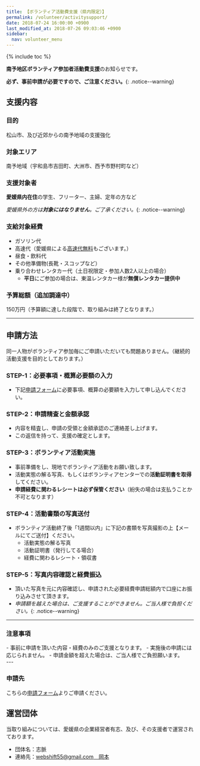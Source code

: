 ```yaml
---
title: 【ボランティア活動費支援（県内限定）】
permalink: /volunteer/activitysupport/
date: 2018-07-24 16:00:00 +0900
last_modified_at: 2018-07-26 09:03:46 +0900
sidebar:
  nav: volunteer_menu
---
```

{% include toc %}

**南予地区ボランティア参加者活動費支援**のお知らせです。

**必ず、事前申請が必要ですので、ご注意ください。**{: .notice--warning}

## 支援内容

### 目的
松山市、及び近郊からの南予地域の支援強化

### 対象エリア
南予地域（宇和島市吉田町、大洲市、西予市野村町など）

### 支援対象者
**愛媛県内在住**の学生、フリーター、主婦、定年の方など

*愛媛県外の方は**対象にはなりません**。ご了承ください。*{: .notice--warning}

### 支給対象経費
- ガソリン代
- 高速代（愛媛県による[高速代無料](https://cheerup-ehime.github.io/volunteer_backup/)もございます。）
- 昼食・飲料代
- その他準備物(長靴・スコップなど）
- 乗り合わせレンタカー代（土日祝限定・参加人数2人以上の場合）
  - **平日**にご参加の場合は、東温レンタカー様が**無償レンタカー提供中**

### 予算総額（追加調達中）
150万円（予算額に達した段階で、取り組みは終了となります。）

---

## 申請方法

同一人物がボランティア参加毎にご申請いただいても問題ありません。（継続的活動支援を目的としております。）

### **STEP-1**：必要事項・概算必要額の入力
- 下記[申請フォーム](https://docs.google.com/forms/d/e/1FAIpQLSeR8kfzkLFpPoeds7cJ9PbiRJGSX4jrb1WE5lcSs093M_LEbg/viewform)に必要事項、概算の必要額を入力して申し込んでください。

### **STEP-2**：申請精査と金額承認
- 内容を精査し、申請の受領と金額承認のご連絡差し上げます。
- この返信を持って、支援の確定とします。

### **STEP-3**：ボランティア活動実施
- 事前準備をし、現地でボランティア活動をお願い致します。
- 活動実態の解る写真、もしくはボランティアセンターでの**活動証明書を取得**してください。
- **申請経費に関わるレシートは必ず保管ください**（紛失の場合は支払うことか不可となります）

### **STEP-4**：活動書類の写真送付
- ボランティア活動終了後「1週間以内」に下記の書類を写真撮影の上【メールにてご送付】ください。
  - 活動実態の解る写真
  - 活動証明書（発行してる場合）
  - 経費に関わるレシート・領収書

### **STEP-5**：写真内容確認と経費振込
- 頂いた写真を元に内容確認し、申請された必要経費申請総額内で口座にお振り込みさせて頂きます。
- *申請額を越えた場合は、ご支援することができません。ご当人様で負担ください。*{: .notice--warning}

---

### 注意事項

<div class="notice">
- 事前に申請を頂いた内容・経費のみのご支援となります。
- 実施後の申請には応じられません。
- 申請金額を超えた場合は、ご当人様でご負担願います。
</div>
---

### 申請先
こちらの[申請フォーム](https://docs.google.com/forms/d/e/1FAIpQLSeR8kfzkLFpPoeds7cJ9PbiRJGSX4jrb1WE5lcSs093M_LEbg/viewform)よりご申請ください。

## 運営団体
当取り組みについては、愛媛県の企業経営者有志、及び、その支援者で運営されております。
- 団体名：志脈
- 連絡先：[webshift55@gmail.com　岡本](mailto:webshift55@gmail.com)
